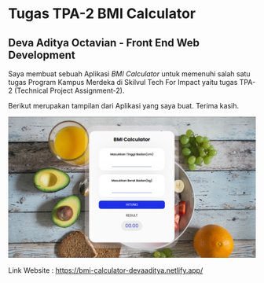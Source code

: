 # Tugas TPA-2 BMI Calculator

## Deva Aditya Octavian - Front End Web Development

Saya membuat sebuah Aplikasi _*BMI Calculator*_ untuk memenuhi salah satu tugas Program Kampus Merdeka di Skilvul Tech For Impact yaitu tugas TPA-2 (Technical Project Assignment-2).

Berikut merupakan tampilan dari Aplikasi yang saya buat. Terima kasih.

![HomePage](./img/home-page.png)

Link Website : https://bmi-calculator-devaaditya.netlify.app/